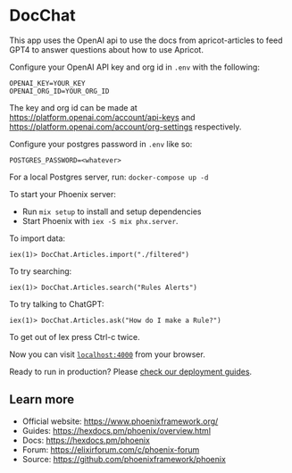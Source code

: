 # DocChat

This app uses the OpenAI api to use the docs from apricot-articles to feed GPT4 to answer questions about how to use Apricot.

Configure your OpenAI API key and org id in `.env` with the following:

```
OPENAI_KEY=YOUR_KEY
OPENAI_ORG_ID=YOUR_ORG_ID
```
The key and org id can be made at https://platform.openai.com/account/api-keys and https://platform.openai.com/account/org-settings respectively.

Configure your postgres password in `.env` like so:
```
POSTGRES_PASSWORD=<whatever>
```
For a local Postgres server, run:
```docker-compose up -d```

To start your Phoenix server:

  * Run `mix setup` to install and setup dependencies
  * Start Phoenix with `iex -S mix phx.server`.

To import data:
```
iex(1)> DocChat.Articles.import("./filtered")
```

To try searching:
```
iex(1)> DocChat.Articles.search("Rules Alerts")
```

To try talking to ChatGPT:
```
iex(1)> DocChat.Articles.ask("How do I make a Rule?")
```

To get out of Iex press Ctrl-c twice.

Now you can visit [`localhost:4000`](http://localhost:4000) from your browser.

Ready to run in production? Please [check our deployment guides](https://hexdocs.pm/phoenix/deployment.html).

## Learn more

  * Official website: https://www.phoenixframework.org/
  * Guides: https://hexdocs.pm/phoenix/overview.html
  * Docs: https://hexdocs.pm/phoenix
  * Forum: https://elixirforum.com/c/phoenix-forum
  * Source: https://github.com/phoenixframework/phoenix

